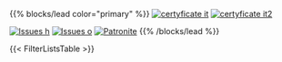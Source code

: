 ---
---
{{% blocks/lead color="primary" %}}
[![certyficate it](https://www.certyficate.it/wp-content/uploads/2014/05/logo_ciemne-tło-jasne-litery.png)](https://www.certyficate.it)
[![certyficate it2](https://www.certyficate.it/adblock/dotate.jpg)](https://paypal.me/pools/c/87zNJ8OJ3I)

[![Issues h](https://isitmaintained.com/badge/resolution/MajkiIT/polish-ads-filter.svg)](https://github.com/MajkiIT/polish-ads-filter/issues)
[![Issues o](https://img.shields.io/github/issues/MajkiIT/polish-ads-filter.svg?colorB=1caf92)](https://github.com/MajkiIT/polish-ads-filter/issues)
[![Patronite](https://img.shields.io/website-donate-down-green-red/https/patronite.pl/polskiefiltry.svg?label=Patronite&colorB=1caf92)](https://patronite.pl/polskiefiltry)
{{% /blocks/lead %}}

{{< FilterListsTable >}}
